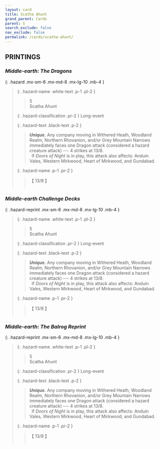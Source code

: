 ```yaml
---
layout: card
title: Scatha Ahunt
grand_parent: Cards
parent: S
search_exclude: false
nav_exclude: false
permalink: /cards/scatha-ahunt/
---
```


## PRINTINGS


### _Middle-earth: The Dragons_

{: .hazard .mx-sm-6 .mx-md-8 .mx-lg-10 .mb-4 }
> {: .hazard-name .white-text .p-1 .pl-2 }
> > <div class="hazard-mp">5</div>
> > <div class="card-name">Scatha Ahunt</div>
>
> {: .hazard-classification .pr-2 }
> Long-event
>
> {: .hazard-text .black-text .p-2 }
> > _**Unique.**_ Any company moving in Withered Heath, Woodland Realm, Northern Rhovanion, and/or Grey Mountain Narrows immediately faces one Dragon attack (considered a hazard creature attack) --- 4 strikes at 13/8. <br>&ensp;If _Doors of Night_ is in play, this attack also affects: Anduin Vales, Western Mirkwood, Heart of Mirkwood, and Gundabad. 
>
> {: .hazard-name .p-1 .pr-2 }
> > <div class="card-shield">【 13/8 】</div>
> > <div class="card-corruption">&nbsp;</div>

### _Middle-earth Challenge Decks_

{: .hazard-reprint .mx-sm-6 .mx-md-8 .mx-lg-10 .mb-4 }
> {: .hazard-name .white-text .p-1 .pl-2 }
> > <div class="hazard-mp">5</div>
> > <div class="card-name">Scatha Ahunt</div>
>
> {: .hazard-classification .pr-2 }
> Long-event
>
> {: .hazard-text .black-text .p-2 }
> > _**Unique.**_ Any company moving in Withered Heath, Woodland Realm, Northern Rhovanion, and/or Grey Mountain Narrows immediately faces one Dragon attack (considered a hazard creature attack) --- 4 strikes at 13/8. <br>&ensp;If _Doors of Night_ is in play, this attack also affects: Anduin Vales, Western Mirkwood, Heart of Mirkwood, and Gundabad. 
>
> {: .hazard-name .p-1 .pr-2 }
> > <div class="card-shield">【 13/8 】</div>
> > <div class="card-corruption-white">&nbsp;</div>

### _Middle-earth: The Balrog Reprint_

{: .hazard-reprint .mx-sm-6 .mx-md-8 .mx-lg-10 .mb-4 }
> {: .hazard-name .white-text .p-1 .pl-2 }
> > <div class="hazard-mp">5</div>
> > <div class="card-name">Scatha Ahunt</div>
>
> {: .hazard-classification .pr-2 }
> Long-event
>
> {: .hazard-text .black-text .p-2 }
> > _**Unique.**_ Any company moving in Withered Heath, Woodland Realm, Northern Rhovanion, and/or Grey Mountain Narrows immediately faces one Dragon attack (considered a hazard creature attack) --- 4 strikes at 13/8. <br>&ensp;If _Doors of Night_ is in play, this attack also affects: Anduin Vales, Western Mirkwood, Heart of Mirkwood, and Gundabad. 
>
> {: .hazard-name .p-1 .pr-2 }
> > <div class="card-shield">【 13/8 】</div>
> > <div class="card-corruption-white">&nbsp;</div>
